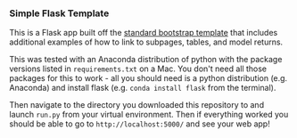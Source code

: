 ### Simple Flask Template

This is a Flask app built off the [standard bootstrap template](https://getbootstrap.com/docs/3.3/) that includes additional examples of how to link to subpages, tables, and model returns. 

This was tested with an Anaconda distribution of python with the package versions listed in ``requirements.txt`` on a Mac. You don't need all those packages for this to work - all you should need is a python distribution (e.g. Anaconda) and install flask (e.g. ``conda install flask`` from the terminal). 

Then navigate to the directory you downloaded this repository to and launch ``run.py`` from your virtual environment. Then if everything worked you should be able to go to ``http://localhost:5000/`` and see your web app! 
